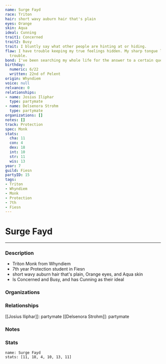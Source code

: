 ```yaml
---
name: Surge Fayd
race: Triton
hair: short wavy auburn hair that's plain
eyes: Orange
skin: Aqua
ideal: Cunning
trait1: Concerned
trait2: Busy
trait: I bluntly say what other people are hinting at or hiding.
flaw: I have trouble keeping my true feelings hidden. My sharp tongue lands me in
  trouble.
bond: I've been searching my whole life for the answer to a certain question.
birthday:
  numeric: 6/22
  written: 22nd of Pelent
origin: Whyndiem
voice: null
relvance: 0
relationships:
- name: Josius Iliphar
  type: partymate
- name: Delsenora Strohm
  type: partymate
organizations: []
notes: []
track: Protection
spec: Monk
stats:
  cha: 11
  con: 4
  dex: 18
  int: 10
  str: 11
  wis: 13
year: 7
guild: Fiesn
partyID: 15
tags:
- Triton
- Whyndiem
- Monk
- Protection
- 7th
- Fiesn
---
```

# Surge Fayd
---
### Description
- Triton Monk from Whyndiem
- 7th year Protection student in Fiesn
- short wavy auburn hair that's plain, Orange eyes, and Aqua skin
- Is Concerned and Busy, and has Cunning as their ideal

### Organizations

### Relationships
[[Josius Iliphar]]: partymate
[[Delsenora Strohm]]: partymate

### Notes

### Stats
```statblock
name: Surge Fayd
stats: [11, 18, 4, 10, 13, 11]
```